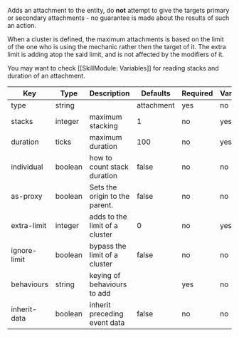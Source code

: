 Adds an attachment to the entity, do **not** attempt to give the targets primary or secondary attachments - no guarantee is made about the results of such an action.

When a cluster is defined, the maximum attachments is based on the limit of the one who is using the mechanic rather then the target of it. The extra limit is adding atop the said limit, and is not affected by the modifiers of it.

You may want to check [[SkillModule: Variables]] for reading stacks and duration of an attachment.

| Key | Type | Description | Defaults | Required | Variable |
|-|-|-|-|-|-|
| type | string | | attachment | yes | no |
| stacks | integer | maximum stacking | 1 | no | yes |
| duration | ticks | maximum duration | 100 | no | yes |
| individual | boolean | how to count stack duration | false | no | no |
| as-proxy | boolean | Sets the origin to the parent. | false | no | no |
| extra-limit | integer | adds to the limit of a cluster | 0 | no | yes |
| ignore-limit | boolean | bypass the limit of a cluster | false | no | no |
| behaviours | string | keying of behaviours to add | | yes | no |
| inherit-data | boolean | inherit preceding event data | false | no | no |